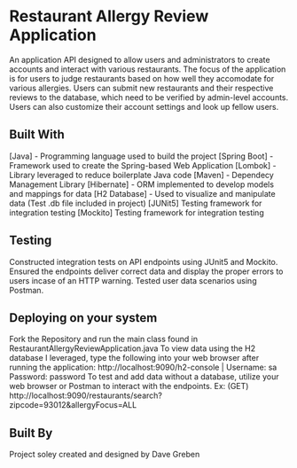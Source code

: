 # Restaurant Allergy Review Application

An application API designed to allow users and administrators to create accounts and interact with various restaurants. The focus of the application is for users to judge restaurants based on how well they accomodate for various allergies. Users can submit new restaurants and their respective reviews to the database, which need to be verified by admin-level accounts. Users can also customize their account settings and look up fellow users.

## Built With
[Java] - Programming language used to build the project
[Spring Boot] - Framework used to create the Spring-based Web Application
[Lombok] - Library leveraged to reduce boilerplate Java code
[Maven] - Dependecy Management Library
[Hibernate] - ORM implemented to develop models and mappings for data
[H2 Database] - Used to visualize and manipulate data (Test .db file included in project)
[JUNit5] Testing framework for integration testing
[Mockito] Testing framework for integration testing

## Testing
Constructed integration tests on API endpoints using JUnit5 and Mockito. Ensured the endpoints deliver correct data and display the proper errors to users incase of an HTTP warning. Tested user data scenarios using Postman.

## Deploying on your system
Fork the Repository and run the main class found in RestaurantAllergyReviewApplication.java
To view data using the H2 database I leveraged, type the following into your web browser after running the application: http://localhost:9090/h2-console | Username: sa Password: password
To test and add data without a database, utilize your web browser or Postman to interact with the endpoints. Ex: (GET) http://localhost:9090/restaurants/search?zipcode=93012&allergyFocus=ALL

## Built By
Project soley created and designed by Dave Greben
